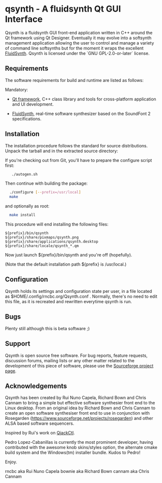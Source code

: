 # qsynth - A fluidsynth Qt GUI Interface

Qsynth is a fluidsynth GUI front-end application written in C++
around the Qt framework using Qt Designer. Eventually it may evolve
into a softsynth management application allowing the user to control
and manage a variety of command line softsynths but for the moment
it wraps the excellent [FluidSynth](http://www.fluidsynth.org).
Qsynth is licensed under the ´GNU GPL-2.0-or-later´ license.


## Requirements

The software requirements for build and runtime are listed as follows:

  Mandatory:

  - [Qt framework](https://qt.io/), C++ class library and tools for
    cross-platform application and UI development.


  - [FluidSynth](http://www.fluidsynth.org), real-time software synthesizer
    based on the SoundFont 2 specifications.


## Installation

The installation procedure follows the standard for source distributions.
Unpack the tarball and in the extracted source directory:

If you're checking out from Git, you'll have to prepare the
configure script first:

```bash
   ./autogen.sh
```

Then continue with building the package:
```bash
  ./configure [--prefix=/usr/local]
  make
```
and optionally as root:
```bash
  make install
```

This procedure will end installing the following files:

    ${prefix}/bin/qsynth
    ${prefix}/share/pixmaps/qsynth.png
    ${prefix}/share/applications/qsynth.desktop
    ${prefix}/share/locale/qsynth_*.qm

Now just launch ${prefix}/bin/qsynth and you're off (hopefully).

(Note that the default installation path ${prefix} is /usr/local.)


## Configuration

Qsynth holds its settings and configuration state per user, in a file
located as $HOME/.config/rncbc.org/Qsynth.conf . Normally, there's no
need to edit this file, as it is recreated and rewritten everytime
qsynth is run.


## Bugs

Plenty still although this is beta software ;)


## Support

Qsynth is open source free software. For bug reports, feature requests,
discussion forums, mailing lists or any other matter related to the
development of this piece of software, please use the [Sourceforge project page](https://sourceforge.net/projects/qsynth).


## Acknowledgements

Qsynth has been created by Rui Nuno Capela, Richard Bown and Chris Cannam
to bring a simple but effective software synthesier front end to the Linux
desktop.  From an original idea by Richard Bown and Chris Cannam to create
an open software synthesiser front end to use in conjunction with Rosegarden
(https://www.sourceforge.net/projects/rosegarden) and other ALSA based
software sequencers.

Inspired by Rui's work on [QjackCtl](https://qjackctl.sourceforge.io).

Pedro Lopez-Cabanillas is currently the most prominent developer, having
contributed with the awesome knob skins/styles option, the alternate cmake
build system and the Windows(tm) installer bundle. Kudos to Pedro!


Enjoy.

rncbc aka Rui Nuno Capela <rncbc at rncbc dot org>
bownie aka Richard Bown <bownie at bownie dot com>
cannam aka Chris Cannam <cannam at all dash day dash breakfast dot com>
